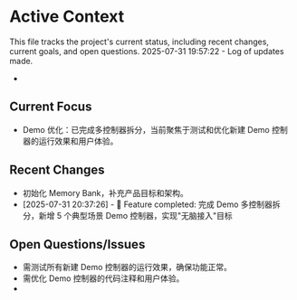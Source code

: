 # Active Context

This file tracks the project's current status, including recent changes, current goals, and open questions.
2025-07-31 19:57:22 - Log of updates made.

*

## Current Focus

* Demo 优化：已完成多控制器拆分，当前聚焦于测试和优化新建 Demo 控制器的运行效果和用户体验。

## Recent Changes

* 初始化 Memory Bank，补充产品目标和架构。
* [2025-07-31 20:37:26] - 🚀 Feature completed: 完成 Demo 多控制器拆分，新增 5 个典型场景 Demo 控制器，实现"无脑接入"目标

## Open Questions/Issues

* 需测试所有新建 Demo 控制器的运行效果，确保功能正常。
* 需优化 Demo 控制器的代码注释和用户体验。
*